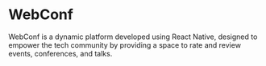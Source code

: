 # WebConf
WebConf is a dynamic platform developed using React Native, designed to empower the tech community by providing a space to rate and review events, conferences, and talks. 
